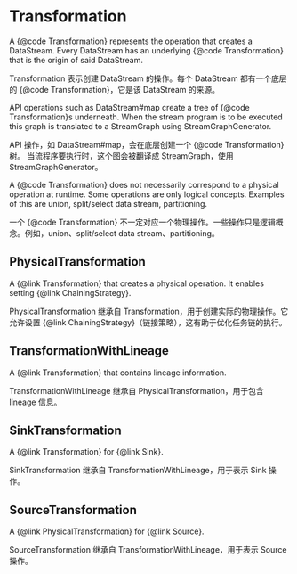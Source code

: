# Transformation

A {@code Transformation} represents the operation that creates a DataStream. Every DataStream has an underlying {@code Transformation} that is the origin of said DataStream.

Transformation 表示创建 DataStream 的操作。每个 DataStream 都有一个底层的 {@code Transformation}，它是该 DataStream 的来源。

API operations such as DataStream#map create a tree of {@code Transformation}s underneath. When the stream program is to be executed this graph is translated to a StreamGraph using StreamGraphGenerator.

API 操作，如 DataStream#map，会在底层创建一个 {@code Transformation} 树。
当流程序要执行时，这个图会被翻译成 StreamGraph，使用 StreamGraphGenerator。

A {@code Transformation} does not necessarily correspond to a physical operation at runtime. Some operations are only logical concepts. Examples of this are union, split/select data stream, partitioning.

一个 {@code Transformation} 不一定对应一个物理操作。一些操作只是逻辑概念。例如，union、split/select data stream、partitioning。

## PhysicalTransformation

A {@link Transformation} that creates a physical operation. It enables setting {@link ChainingStrategy}.

PhysicalTransformation 继承自 Transformation，用于创建实际的物理操作。它允许设置 {@link ChainingStrategy}（链接策略），这有助于优化任务链的执行。

## TransformationWithLineage

A {@link Transformation} that contains lineage information.

TransformationWithLineage 继承自 PhysicalTransformation，用于包含 lineage 信息。

## SinkTransformation

A {@link Transformation} for {@link Sink}.

SinkTransformation 继承自 TransformationWithLineage，用于表示 Sink 操作。

## SourceTransformation

A {@link PhysicalTransformation} for {@link Source}.

SourceTransformation 继承自 TransformationWithLineage，用于表示 Source 操作。

